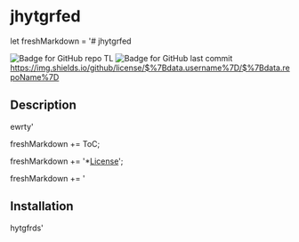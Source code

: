 # jhytgrfed
  
  let freshMarkdown = '# jhytgrfed

  ![Badge for GitHub repo TL](https://img.shields.io/github/languages/top/esrdfg/asdfgh?style=flat&logo=appveyor) ![Badge for GitHub last commit](https://img.shields.io/github/last-commit/esrdfg/undefined?style=flat&logo=appveyor)
  https://img.shields.io/github/license/$%7Bdata.username%7D/$%7Bdata.repoName%7D

  ## Description

  ewrty'

  freshMarkdown += ToC;

  freshMarkdown += '*[License](#license)';

  freshMarkdown += '
  
  ## Installation

  hytgfrds'
  